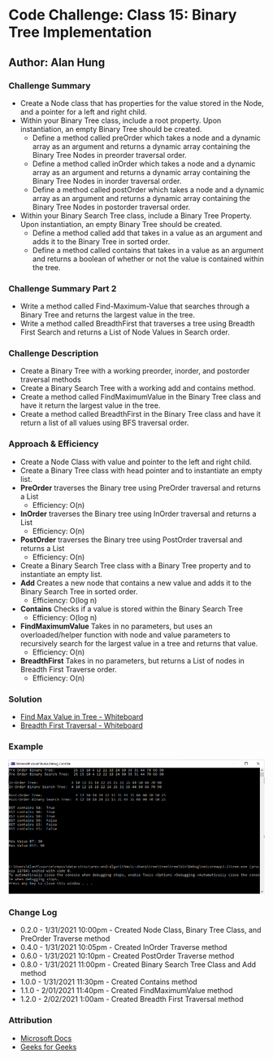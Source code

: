 # Code Challenge: Class 15: Binary Tree Implementation

## Author: Alan Hung

### Challenge Summary
* Create a Node class that has properties for the value stored in the Node, and a pointer for a left and right child.
* Within your Binary Tree class, include a root property. Upon instantiation, an empty Binary Tree should be created.
  * Define a method called preOrder which takes a node and a dynamic array as an argument and returns a dynamic array containing the Binary Tree Nodes in preorder traversal order.
  * Define a method called inOrder which takes a node and a dynamic array as an argument and returns a dynamic array containing the Binary Tree Nodes in inorder traversal order.
  * Define a method called postOrder which takes a node and a dynamic array as an argument and returns a dynamic array containing the Binary Tree Nodes in postorder traversal order.
* Within your Binary Search Tree class, include a Binary Tree Property. Upon instantiation, an empty Binary Tree should be created.
  * Define a method called add that takes in a value as an argument and adds it to the Binary Tree in sorted order.
  * Define a method called contains that takes in a value as an argument and returns a boolean of whether or not the value is contained within the tree.

### Challenge Summary Part 2
* Write a method called Find-Maximum-Value that searches through a Binary Tree and returns the largest value in the tree.
* Write a method called BreadthFirst that traverses a tree using Breadth First Search and returns a List of Node Values in Search order.

### Challenge Description
* Create a Binary Tree with a working preorder, inorder, and postorder traversal methods
* Create a Binary Search Tree with a working add and contains method.
* Create a method called FindMaximumValue in the Binary Tree class and have it return the largest value in the tree.
* Create a method called BreadthFirst in the Binary Tree class and have it return a list of all values using BFS traversal order.

### Approach & Efficiency
* Create a Node Class with value and pointer to the left and right child.
* Create a Binary Tree class with head pointer and to instantiate an empty list.
* __PreOrder__ traverses the Binary tree using PreOrder traversal and returns a List
  * Efficiency: O(n)
* __InOrder__ traverses the Binary tree using InOrder traversal and returns a List
  * Efficiency: O(n)
* __PostOrder__ traverses the Binary tree using PostOrder traversal and returns a List
  * Efficiency: O(n)
* Create a Binary Search Tree class with a Binary Tree property and to instantiate an empty list.
* __Add__ Creates a new node that contains a new value and adds it to the Binary Search Tree in sorted order.
  * Efficiency: O(log n)
* __Contains__ Checks if a value is stored within the Binary Search Tree
  * Efficiency: O(log n)
* __FindMaximumValue__ Takes in no parameters, but uses an overloaded/helper function with node and value parameters to recursively search for the largest value in a tree and returns that value.
  * Efficiency: O(n)
* __BreadthFirst__ Takes in no parameters, but returns a List of nodes in Breadth First Traverse order.
  * Efficiency: O(n)

### Solution
* [Find Max Value in Tree - Whiteboard](./tree/tree/assets/FindMaxValueWhiteboard.PNG)
* [Breadth First Traversal - Whiteboard](./tree/tree/assets/BreadthFirstCC17wb.PNG)

### Example
![Append - Whiteboard](./tree/tree/assets/ExampleProgram1.PNG)

### Change Log
* 0.2.0 - 1/31/2021 10:00pm - Created Node Class, Binary Tree Class, and PreOrder Traverse method
* 0.4.0 - 1/31/2021 10:05pm - Created InOrder Traverse method
* 0.6.0 - 1/31/2021 10:10pm - Created PostOrder Traverse method
* 0.8.0 - 1/31/2021 11:00pm - Created Binary Search Tree Class and Add method
* 1.0.0 - 1/31/2021 11:30pm - Created Contains method
* 1.1.0 - 2/01/2021 11:40pm - Created FindMaximumValue method
* 1.2.0 - 2/02/2021 1:00am - Created Breadth First Traversal method

### Attribution
* [Microsoft Docs](https://docs.microsoft.com/en-us/dotnet/csharp/language-reference/)
* [Geeks for Geeks](https://www.geeksforgeeks.org/tree-traversals-inorder-preorder-and-postorder/)
